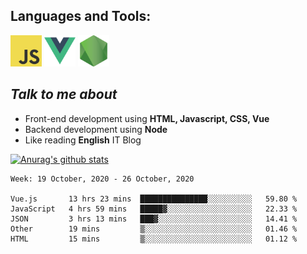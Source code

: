 ## **Languages and Tools:**      
<code><img height="50" src="https://raw.githubusercontent.com/github/explore/80688e429a7d4ef2fca1e82350fe8e3517d3494d/topics/javascript/javascript.png"></code>
<code><img height="50"  src="https://raw.githubusercontent.com/github/explore/80688e429a7d4ef2fca1e82350fe8e3517d3494d/topics/vue/vue.png"></code>
<code><img height="50"  src="https://raw.githubusercontent.com/github/explore/80688e429a7d4ef2fca1e82350fe8e3517d3494d/topics/nodejs/nodejs.png"></code>

## *Talk to me about*
- Front-end development using **HTML, Javascript, CSS, Vue**
- Backend development using **Node**
- Like reading **English** IT Blog    

[![Anurag's github stats](https://github-readme-stats.vercel.app/api?username=qdi5)](https://github.com/anuraghazra/github-readme-stats)    

<!--START_SECTION:waka-->
```text
Week: 19 October, 2020 - 26 October, 2020

Vue.js       13 hrs 23 mins  ███████████████░░░░░░░░░░   59.80 % 
JavaScript   4 hrs 59 mins   █████▓░░░░░░░░░░░░░░░░░░░   22.33 % 
JSON         3 hrs 13 mins   ███▓░░░░░░░░░░░░░░░░░░░░░   14.41 % 
Other        19 mins         ▒░░░░░░░░░░░░░░░░░░░░░░░░   01.46 % 
HTML         15 mins         ▒░░░░░░░░░░░░░░░░░░░░░░░░   01.12 % 
```
<!--END_SECTION:waka-->

